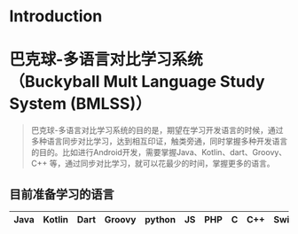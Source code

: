 # Introduction
# 巴克球-多语言对比学习系统（Buckyball Mult Language Study System   (BMLSS)）
> 巴克球-多语言对比学习系统的目的是，期望在学习开发语言的时候，通过多种语言同步对比学习，达到相互印证，触类旁通，同时掌握多种开发语言的目的。比如进行Android开发，需要掌握Java、Kotlin、dart、Groovy、C++ 等，通过同步对比学习，就可以花最少的时间，掌握更多的语言。

## 目前准备学习的语言

|Java | Kotlin | Dart | Groovy | python | JS | PHP | C | C++ | Swift |
|:----|:----|:----|:----|:----|:----|:----|:----|:----|:----|
